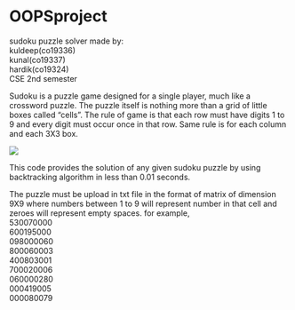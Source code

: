 # OOPSproject

sudoku puzzle solver
made by:<br>
kuldeep(co19336)<br>
kunal(co19337)<br>
hardik(co19324)<br>
CSE 2nd semester<br>

Sudoku is a puzzle game designed for a single player, much like a crossword puzzle. 
The puzzle itself is nothing more than a grid of little boxes called “cells”.
The rule of game is that each row must have digits 1 to 9 and every digit must occur once in that row.
Same rule is for each column and each 3X3 box.

![](https://upload.wikimedia.org/wikipedia/commons/thumb/e/e0/Sudoku_Puzzle_by_L2G-20050714_standardized_layout.svg/375px-Sudoku_Puzzle_by_L2G-20050714_standardized_layout.svg.png)


This code provides the solution of any given sudoku puzzle by using backtracking algorithm in less than 0.01 seconds.

The puzzle must be upload in txt file in the format of matrix of dimension 9X9 where numbers between 1 to 9 will represent number in that cell and zeroes will represent empty spaces.
for example,<br>
530070000<br>
600195000<br>
098000060<br>
800060003<br>
400803001<br>
700020006<br>
060000280<br>
000419005<br>
000080079

